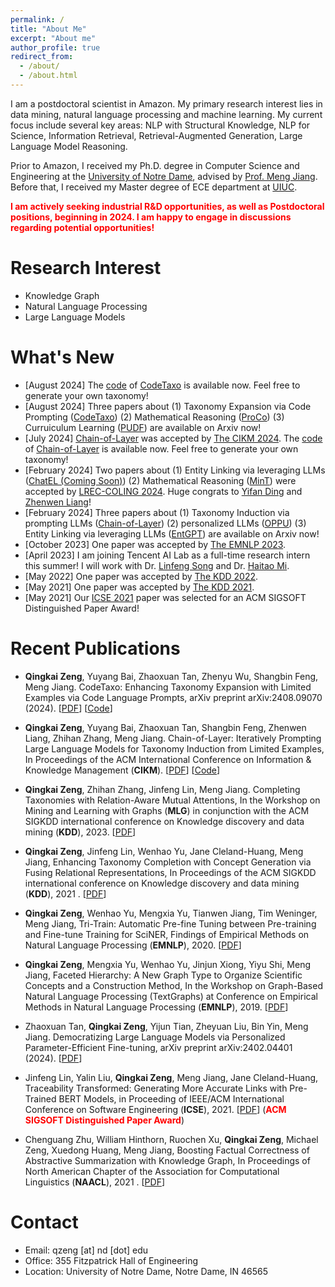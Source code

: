 ```yaml
---
permalink: /
title: "About Me"
excerpt: "About me"
author_profile: true
redirect_from: 
  - /about/
  - /about.html
---
```

I am a postdoctoral scientist in Amazon. My primary research interest lies in data mining, natural language processing and machine learning. My current focus include several key areas: NLP with Structural Knowledge, NLP for Science, Information Retrieval, Retrieval-Augmented Generation, Large Language Model Reasoning.  

Prior to Amazon, I received my Ph.D. degree in Computer Science and Engineering at the [University of Notre Dame](https://cse.nd.edu), advised by [Prof. Meng Jiang](http://www.meng-jiang.com/). Before that, I received my Master degree of ECE department at [UIUC](https://ece.illinois.edu).


**<span style="color:red;">I am actively seeking industrial R&D opportunities, as well as Postdoctoral positions, beginning in 2024. I am happy to engage in discussions regarding potential opportunities!</span>**


Research Interest
======
* Knowledge Graph
* Natural Language Processing
* Large Language Models

What's New
======
* \[August 2024\] The [code](https://github.com/QingkaiZeng/CodeTaxo-Pub) of [CodeTaxo](https://www.arxiv.org/pdf/2408.09070) is available now. Feel free to generate your own taxonomy!
* \[August 2024\] Three papers about (1) Taxonomy Expansion via Code Prompting ([CodeTaxo](https://www.arxiv.org/pdf/2408.09070)) (2) Mathematical Reasoning ([ProCo](https://arxiv.org/pdf/2405.14092)) (3) Curruiculum Learning ([PUDF](https://arxiv.org/pdf/2408.05326)) are available on Arxiv now! 
* \[July 2024\] [Chain-of-Layer](https://arxiv.org/pdf/2402.07386.pdf) was accepted by [The CIKM 2024](https://cikm2024.org/). The [code](https://github.com/QingkaiZeng/Chain-of-Layer) of [Chain-of-Layer](https://arxiv.org/pdf/2402.07386.pdf) is available now. Feel free to generate your own taxonomy!
* \[February 2024\] Two papers about (1) Entity Linking via leveraging LLMs ([ChatEL (Coming Soon)]()) (2) Mathematical Reasoning ([MinT](https://arxiv.org/pdf/2307.07951.pdf)) were accepted by [LREC-COLING 2024](https://lrec-coling-2024.org/). Huge congrats to [Yifan Ding](https://scholar.google.com/citations?user=WMegVFUAAAAJ&hl=en) and [Zhenwen Liang](https://zhenwen-nlp.github.io/)!
* \[February 2024\] Three papers about (1) Taxonomy Induction via prompting LLMs ([Chain-of-Layer](https://arxiv.org/pdf/2402.07386.pdf)) (2) personalized LLMs ([OPPU](https://arxiv.org/pdf/2402.04401.pdf)) (3) Entity Linking via leveraging LLMs ([EntGPT](https://arxiv.org/pdf/2402.06738.pdf)) are available on Arxiv now! 
* \[October 2023\] One paper was accepted by [The EMNLP 2023](https://2023.emnlp.org/).
* \[April 2023\] I am joining Tencent AI Lab as a full-time research intern this summer! I will work with Dr. [Linfeng Song](https://freesunshine0316.github.io/) and Dr. [Haitao Mi](https://scholar.google.com/citations?user=G3OMbFSm858C&hl=en). 
* \[May 2022\] One paper was accepted by [The KDD 2022](https://kdd.org/kdd2022/).
* \[May 2021\] One paper was accepted by [The KDD 2021](https://www.kdd.org/kdd2021/).
* \[May 2021\] Our [ICSE 2021](https://conf.researchr.org/home/icse-2021) paper was selected for an ACM SIGSOFT Distinguished Paper Award!


Recent Publications
======

* **Qingkai Zeng**, Yuyang Bai, Zhaoxuan Tan, Zhenyu Wu, Shangbin Feng, Meng Jiang. CodeTaxo: Enhancing Taxonomy Expansion with Limited
Examples via Code Language Prompts, arXiv preprint 	arXiv:2408.09070 (2024). \[[PDF](https://www.arxiv.org/pdf/2408.09070)\] \[[Code](https://github.com/QingkaiZeng/CodeTaxo-Pub)\]

* **Qingkai Zeng**, Yuyang Bai, Zhaoxuan Tan, Shangbin Feng, Zhenwen Liang, Zhihan Zhang, Meng Jiang. Chain-of-Layer: Iteratively Prompting Large Language Models for Taxonomy Induction from Limited Examples, In Proceedings of the ACM International Conference on Information & Knowledge Management (**CIKM**). \[[PDF](https://arxiv.org/pdf/2402.07386.pdf)\] \[[Code](https://github.com/QingkaiZeng/Chain-of-Layer)\]
  
* **Qingkai Zeng**, Zhihan Zhang, Jinfeng Lin, Meng Jiang. Completing Taxonomies with Relation-Aware Mutual Attentions, In the Workshop on Mining and Learning with Graphs (**MLG**) in conjunction with the ACM SIGKDD international conference on Knowledge discovery and data mining (**KDD**), 2023. \[[PDF](https://www.mlgworkshop.org/2023/papers/MLG__KDD_2023_paper_10.pdf)\]

* **Qingkai Zeng**, Jinfeng Lin, Wenhao Yu, Jane Cleland-Huang, Meng Jiang, Enhancing Taxonomy Completion with Concept Generation via Fusing Relational Representations,  In Proceedings of the ACM SIGKDD international conference on Knowledge discovery and data mining (**KDD**), 2021 . \[[PDF](https://dl.acm.org/doi/pdf/10.1145/3447548.3467308)\]

* **Qingkai Zeng**, Wenhao Yu, Mengxia Yu, Tianwen Jiang, Tim Weninger, Meng Jiang, Tri-Train: Automatic Pre-fine Tuning between Pre-training and Fine-tune Training for SciNER, Findings of Empirical Methods on Natural Language Processing (**EMNLP**), 2020. \[[PDF](https://aclanthology.org/2020.findings-emnlp.429.pdf)\]

* **Qingkai Zeng**, Mengxia Yu, Wenhao Yu, Jinjun Xiong, Yiyu Shi, Meng Jiang, Faceted Hierarchy: A New Graph Type to Organize Scientific Concepts and a Construction Method, In the Workshop on Graph-Based Natural Language Processing (TextGraphs) at Conference on Empirical Methods in Natural Language Processing (**EMNLP**), 2019. \[[PDF](/papers/W1_TextGraph_2019.pdf)\]
  
* Zhaoxuan Tan, **Qingkai Zeng**, Yijun Tian, Zheyuan Liu, Bin Yin, Meng Jiang. Democratizing Large Language Models via Personalized Parameter-Efficient Fine-tuning, arXiv preprint arXiv:2402.04401 (2024). \[[PDF](https://arxiv.org/pdf/2402.04401.pdf)\]
  
* Jinfeng Lin, Yalin Liu, **Qingkai Zeng**, Meng Jiang, Jane Cleland-Huang, Traceability Transformed: Generating More Accurate Links with Pre-Trained BERT Models, in Proceeding of IEEE/ACM International Conference on Software Engineering (**ICSE**), 2021. \[[PDF](https://arxiv.org/pdf/2102.04411.pdf)\] (**<span style="color:red;">ACM SIGSOFT Distinguished Paper Award</span>**)

* Chenguang Zhu, William Hinthorn, Ruochen Xu, **Qingkai Zeng**, Michael Zeng, Xuedong Huang, Meng Jiang, Boosting Factual Correctness of Abstractive Summarization with Knowledge Graph,  In Proceedings of North American Chapter of the Association for Computational Linguistics (**NAACL**), 2021 . \[[PDF](/papers/C7_BoostingFactual_2020.pdf)\]

Contact
======
* Email: qzeng \[at\] nd \[dot\] edu
* Office: 355 Fitzpatrick Hall of Engineering
* Location: University of Notre Dame, Notre Dame, IN 46565

<script type='text/javascript' id='mapmyvisitors' src='https://mapmyvisitors.com/map.js?cl=ffffff&w=150&t=tt&d=FuSGlaDDeSKr7GVQlb2C7DIXoOpnUVLDvwTxcFAjKeQ'></script>
<script type="text/javascript" id="mapmyvisitors" src="//mapmyvisitors.com/map.js?d=KUJT2QgVMVLmsoIjFca2050D_72VKBt9CGWpR-obfR0&cl=ffffff&w=a"></script>
<script type="text/javascript" id="clustrmaps" src="//cdn.clustrmaps.com/map_v2.js?cl=ffffff&w=255&t=tt&d=kEZn9_SbA7ubXcpAQCCRQtlCn12JapFLcBzO8lEGt7g&co=2d78ad&cmo=3acc3a&cmn=ff5353&ct=ffffff"></script>

